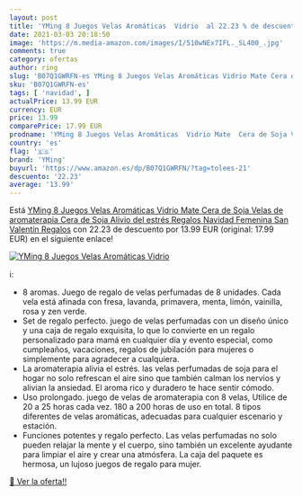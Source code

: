```yaml
---
layout: post
title: 'YMing 8 Juegos Velas Aromáticas  Vidrio  al 22.23 % de descuento'
date: 2021-03-03 20:18:50
image: 'https://m.media-amazon.com/images/I/510wNEx7IFL._SL400_.jpg'
comments: true
category: ofertas
author: ring
slug: 'B07Q1GWRFN-es YMing 8 Juegos Velas Aromáticas Vidrio Mate Cera de Soja...'
sku: 'B07Q1GWRFN-es'
tags: [ 'navidad', ]
actualPrice: 13.99 EUR
currency: EUR
price: 13.99
comparePrice: 17.99 EUR
prodname: 'YMing 8 Juegos Velas Aromáticas  Vidrio Mate  Cera de Soja Velas de aromaterapia Cera de Soja Alivio del estrés Regalos  Navidad Femenina  San Valentín Regalos'
country: 'es'
flag: '🇪🇸'
brand: 'YMing'
buyurl: 'https://www.amazon.es/dp/B07Q1GWRFN/?tag=tolees-21'
descuento: '22.23'
average: '13.99'
---
```


Está [YMing 8 Juegos Velas Aromáticas  Vidrio Mate  Cera de Soja Velas de aromaterapia Cera de Soja Alivio del estrés Regalos  Navidad Femenina  San Valentín Regalos](https://www.amazon.es/dp/B07Q1GWRFN/?tag=tolees-21) con 22.23 de descuento por 13.99 EUR (original: 17.99 EUR) en el siguiente enlace!

[![YMing 8 Juegos Velas Aromáticas  Vidrio ](https://m.media-amazon.com/images/I/510wNEx7IFL._SL400_.jpg)](https://www.amazon.es/dp/B07Q1GWRFN/?tag=tolees-21)

ℹ️:

- 8 aromas. Juego de regalo de velas perfumadas de 8 unidades. Cada vela está afinada con fresa, lavanda, primavera, menta, limón, vainilla, rosa y zen verde.
- Set de regalo perfecto. juego de velas perfumadas con un diseño único y una caja de regalo exquisita, lo que lo convierte en un regalo personalizado para mamá en cualquier día y evento especial, como cumpleaños, vacaciones, regalos de jubilación para mujeres o simplemente para agradecer a cualquiera.
- La aromaterapia alivia el estrés. las velas perfumadas de soja para el hogar no solo refrescan el aire sino que también calman los nervios y alivian la ansiedad. El aroma rico y duradero te hace sentir cómodo.
- Uso prolongado. juego de velas de aromaterapia con 8 velas, Utilice de 20 a 25 horas cada vez. 180 a 200 horas de uso en total. 8 tipos diferentes de velas aromáticas, adecuadas para cualquier escenario y estación.
- Funciones potentes y regalo perfecto. Las velas perfumadas no solo pueden relajar la mente y el cuerpo, sino también un excelente ayudante para limpiar el aire y crear una atmósfera. La caja del paquete es hermosa, un lujoso juegos de regalo para mujer.

[🛒 Ver la oferta!!](https://www.amazon.es/dp/B07Q1GWRFN/?tag=tolees-21)
